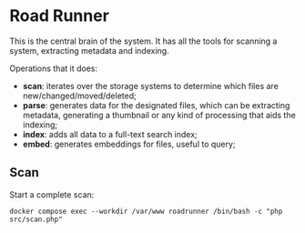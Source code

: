 # Road Runner

This is the central brain of the system. It has all the tools for scanning a system, extracting metadata and indexing.

Operations that it does:

- **scan**: iterates over the storage systems to determine which files are new/changed/moved/deleted;
- **parse**: generates data for the designated files, which can be extracting metadata, generating a thumbnail or any kind of processing that aids the indexing;
- **index**: adds all data to a full-text search index;
- **embed**: generates embeddings for files, useful to query;

## Scan

Start a complete scan:

```
docker compose exec --workdir /var/www roadrunner /bin/bash -c "php src/scan.php"
```

